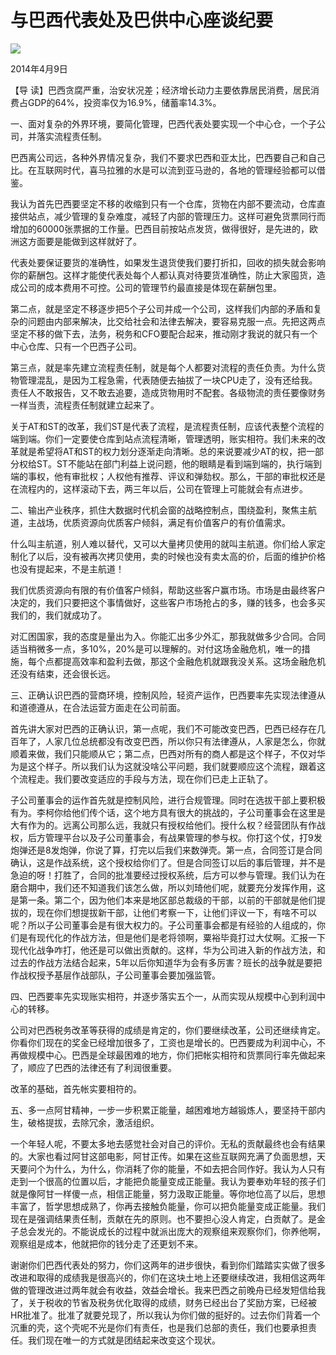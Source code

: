 # 与巴西代表处及巴供中心座谈纪要
<img class="pv" src="https://api.visitor.plantree.me/visitor-badge/pv?namespace=plantree.me&key=renzhengfei-speeches/与巴西代表处及巴供中心座谈纪要.md">


2014年4月9日



【导  读】巴西贪腐严重，治安状况差；经济增长动力主要依靠居民消费，居民消费占GDP的64%，投资率仅为16.9%，储蓄率14.3%。



一、面对复杂的外界环境，要简化管理，巴西代表处要实现一个中心仓，一个子公司，并落实流程责任制。

巴西离公司远，各种外界情况复杂，我们不要求巴西和亚太比，巴西要自己和自己比。在互联网时代，喜马拉雅的水是可以流到亚马逊的，各地的管理经验都可以借鉴。

我认为首先巴西要坚定不移的收缩到只有一个仓库，货物在内部不要流动，仓库直接供站点，减少管理的复杂难度，减轻了内部的管理压力。这样可避免货票同行而增加的60000张票据的工作量。巴西目前按站点发货，做得很好，是先进的，欧洲这方面要是能做到这样就好了。

代表处要保证要货的准确性，如果发生退货使我们要打折扣，回收的损失就会影响你的薪酬包。这样才能使代表处每个人都认真对待要货准确性，防止大家囤货，造成公司的成本费用不可控。公司的管理节约最直接是体现在薪酬包里。

第二点，就是坚定不移逐步把5个子公司并成一个公司，这样我们内部的矛盾和复杂的问题由内部来解决，比交给社会和法律去解决，要容易克服一点。先把这两点坚定不移的做下去，法务，税务和CFO要配合起来，推动刚才我说的就只有一个中心仓库、只有一个巴西子公司。

第三点，就是率先建立流程责任制，就是每个人都要对流程的责任负责。为什么货物管理混乱，是因为工程急需，代表随便去抽拔了一块CPU走了，没有还给我。责任人不敢报告，又不敢去追要，造成货物用时不配套。各级物流的责任要像财务一样当责，流程责任制就建立起来了。

关于AT和ST的改革，我们ST是代表了流程，是流程责任制，应该代表整个流程的端到端。你们一定要使仓库到站点流程清晰，管理透明，账实相符。我们未来的改革就是希望将AT和ST的权力划分逐渐走向清晰。总的来说要减少AT的权，把一部分权给ST。ST不能站在部门利益上说问题，他的眼睛是看到端到端的，执行端到端的事权，他有审批权；人权他有推荐、评议和弹劾权。那么，干部的审批权还是在流程内的，这样滚动下去，两三年以后，公司在管理上可能就会有点进步。

二、输出产业秩序，抓住大数据时代机会窗的战略控制点，围绕盈利，聚焦主航道，主战场，优质资源向优质客户倾斜，满足有价值客户的有价值需求。

什么叫主航道，别人难以替代，又可以大量拷贝使用的就叫主航道。你们给人家定制化了以后，没有被再次拷贝使用，卖的时候也没有卖太高的价，后面的维护价格也没有提起来，不是主航道！

我们优质资源向有限的有价值客户倾斜，帮助这些客户赢市场。市场是由最终客户决定的，我们只要把这个事情做好，这些客户市场抢占的多，赚的钱多，也会多买我们的，我们就成功了。

对汇困国家，我的态度是量出为入。你能汇出多少外汇，那我就做多少合同。合同适当稍微多一点，多10%，20%是可以理解的。对付这场金融危机，唯一的措施，每个点都提高效率和盈利去做，那这个金融危机就跟我没关系。这场金融危机还没有结束，还会很长远。

三、正确认识巴西的营商环境，控制风险，轻资产运作，巴西要率先实现法律遵从和道德遵从，在合法运营方面走在公司前面。

首先讲大家对巴西的正确认识，第一点呢，我们不可能改变巴西，巴西已经存在几百年了，人家几位总统都没有改变巴西，所以你只有法律遵从，人家是怎么，你就顺着来做，我们只能顺从它；第二点，巴西对所有的商人都是这个样子，不仅对华为是这个样子。所以我们认为这就没啥公平问题，我们就要顺应这个流程，跟着这个流程走。我们要改变适应的手段与方法，现在你们已走上正轨了。

子公司董事会的运作首先就是控制风险，进行合规管理。同时在选拔干部上要积极有为。李柯你给他们传个话，这个地方具有很大的挑战的，子公司董事会在这里是大有作为的。远离公司那么远，我就只有授权给他们。授什么权？经营团队有作战权，后方管理平台以及子公司董事会，有战果管理的参与权。你打这个仗，打9发炮弹还是8发炮弹，你说了算，打完以后我们来数弹壳。第一点，合同签订是合同确认，这是作战系统，这个授权给你们了。但是合同签订以后的事后管理，并不是急迫的呀！打胜了，合同的批准要经过授权系统，后方可以参与管理。我们认为在磨合期中，我们还不知道我们该怎么做，所以刘琦他们呢，就要充分发挥作用，这是第一条。第二个，因为他们本来是地区部总裁级的干部，以前的干部就是他们提拔的，现在你们想提拔新干部，让他们考察一下，让他们评议一下，有啥不可以呢？所以子公司董事会是有很大权力的。子公司董事会都是有经验的人组成的，你们是有现代化的作战方法，但是他们是老将领啊，粟裕毕竟打过大仗啊。汇报一下现代化战争咋打，他还是可以做出贡献的。这样，华为公司进入新的作战方法，和过去的作战方法结合起来，5年以后你知道华为会有多厉害？班长的战争就是要把作战权授予基层作战部队，子公司董事会要加强监管。

四、巴西要率先实现账实相符，并逐步落实五个一，从而实现从规模中心到利润中心的转移。

公司对巴西税务改革等获得的成绩是肯定的，你们要继续改革，公司还继续肯定。你看你们现在的奖金已经增加很多了，工资也是增长的。巴西要成为利润中心，不再做规模中心。巴西是全球最困难的地方，你们把帐实相符和货票同行率先做起来了，顺应了巴西的法律还有了利润很重要。

改革的基础，首先帐实要相符的。

五、多一点阿甘精神，一步一步积累正能量，越困难地方越锻炼人，要坚持干部内生，破格提拔，去除冗余，激活组织。

一个年轻人呢，不要太多地去感觉社会对自己的评价。无私的贡献最终也会有结果的。大家也看过阿甘这部电影，阿甘正传。如果在这些互联网充满了负面思想，天天要问个为什么，为什么，你消耗了你的能量，不如去把合同作好。我认为人只有走到一个很高的位置以后，才能把负能量变成正能量。我认为要奉劝年轻的孩子们就是像阿甘一样傻一点，相信正能量，努力汲取正能量。等你地位高了以后，思想丰富了，哲学思想成熟了，你再去接触负能量，你可以把负能量变成正能量。我们现在是强调结果责任制，贡献在先的原则。也不要担心没人肯定，白贡献了。是金子总会发光的。不能说成长的过程中就派出庞大的观察组来观察你们，你养他啊，观察组是成本，他就把你的钱分走了还更划不来。

谢谢你们巴西代表处的努力，你们这两年的进步很快，看到你们踏踏实实做了很多改进和取得的成绩我是很高兴的，你们在这块土地上还要继续改进，我相信这两年做的管理改进过两年就会有收益，效益会增长。我来巴西之前晚舟已经发短信给我了，关于税收的节省及税务优化取得的成绩，财务已经出台了奖励方案，已经被HR批准了。批准了就要兑现了，所以我认为你们做的挺好的。过去你们背着一个沉重的壳，这个壳呢不光是你们有责任，也是我们总部的责任，我们也要承担责任。我们现在唯一的方式就是团结起来改变这个现状。
